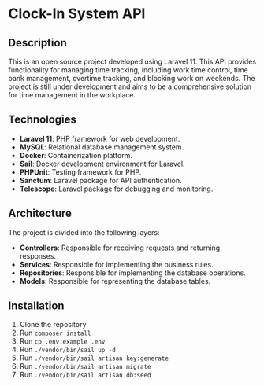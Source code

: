 # Clock-In System API

## Description

This is an open source project developed using Laravel 11. This API provides functionality for managing time tracking, including work time control, time bank management, overtime tracking, and blocking work on weekends. The project is still under development and aims to be a comprehensive solution for time management in the workplace.

## Technologies

- **Laravel 11**: PHP framework for web development.
- **MySQL**: Relational database management system.
- **Docker**: Containerization platform.
- **Sail**: Docker development environment for Laravel.
- **PHPUnit**: Testing framework for PHP.
- **Sanctum**: Laravel package for API authentication.
- **Telescope**: Laravel package for debugging and monitoring.

## Architecture

The project is divided into the following layers:

- **Controllers**: Responsible for receiving requests and returning responses.
- **Services**: Responsible for implementing the business rules.
- **Repositories**: Responsible for implementing the database operations.
- **Models**: Responsible for representing the database tables.

## Installation

1. Clone the repository
2. Run `composer install`
3. Run `cp .env.example .env`
4. Run `./vendor/bin/sail up -d`
5. Run `./vendor/bin/sail artisan key:generate`
6. Run `./vendor/bin/sail artisan migrate`
7. Run `./vendor/bin/sail artisan db:seed`
